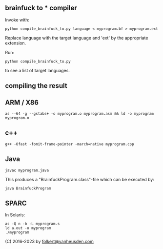 brainfuck to * compiler
-----------------------

Invoke with:

    python compile_brainfuck_to.py language < myprogram.bf > myprogram.ext

Replace language with the target language and 'ext' by the appropriate extension.

Run:

    python compile_brainfuck_to.py

to see a list of target languages.


compiling the result
--------------------

ARM / X86
---------
    as --64 -g --gstabs+ -o myprogram.o myprogram.asm && ld -o myprogram myprogram.o


c++
---
    g++ -Ofast -fomit-frame-pointer -march=native myprogram.cpp


Java
----
    javac myprogram.java

This produces a "BrainfuckProgram.class"-file which can be executed by:

    java BrainfuckProgram


SPARC
-----
In Solaris:

    as -Q n -b -L myprogram.s
    ld a.out -o myprogram
    ./myprogram


(C) 2016-2023 by folkert@vanheusden.com
